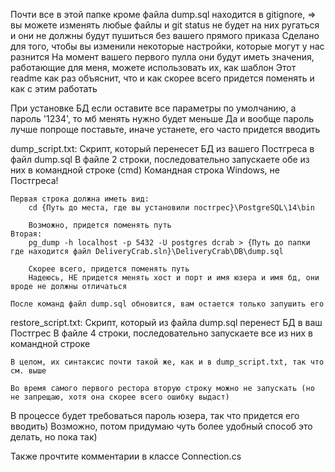 ﻿Почти все в этой папке кроме файла dump.sql находится в gitignore, => вы можете изменять любые файлы и git status не будет на них ругаться и они не должны будут пушиться без вашего прямого приказа
Сделано для того, чтобы вы изменили некоторые настройки, которые могут у нас разнится
На момент вашего первого пулла они будут иметь значения, работающие для меня, можете использовать их, как шаблон
Этот readme как раз объяснит, что и как скорее всего придется поменять и как с этим работать

При установке БД если оставите все параметры по умолчанию, а пароль '1234', то мб менять нужно будет меньше
Да и вообще пароль лучше попроще поставьте, иначе устанете, его часто придется вводить

dump_script.txt:
	Скрипт, который перенесет БД из вашего Постгреса в файл dump.sql
	В файле 2 строки, последовательно запускаете обе из них в командной строке (cmd)
	Командная строка Windows, не Постгреса!

	Первая строка должна иметь вид: 
		cd {Путь до места, где вы установили постгрес}\PostgreSQL\14\bin

		Возможно, придется поменять путь
	Вторая:
		pg_dump -h localhost -p 5432 -U postgres dcrab > {Путь до папки где находится файл DeliveryCrab.sln}\DeliveryCrab\DB\dump.sql

		Скорее всего, придется поменять путь
		Надеюсь, НЕ придется менять хост и порт и имя юзера и имя бд, они вроде не должны отличаться

	После команд файл dump.sql обновится, вам остается только запушить его

restore_script.txt:
	Скрипт, который из файла dump.sql перенест БД в ваш Постгрес
	В файле 4 строки, последовательно запускаете все из них в командной строке

	В целом, их синтаксис почти такой же, как и в dump_script.txt, так что см. выше

	Во время самого первого рестора вторую строку можно не запускать (но не запрещаю, хотя она скорее всего ошибку выдаст)

	
В процессе будет требоваться пароль юзера, так что придется его вводить)
Возможно, потом придумаю чуть более удобный способ это делать, но пока так)

Также прочтите комментарии в классе Connection.cs

